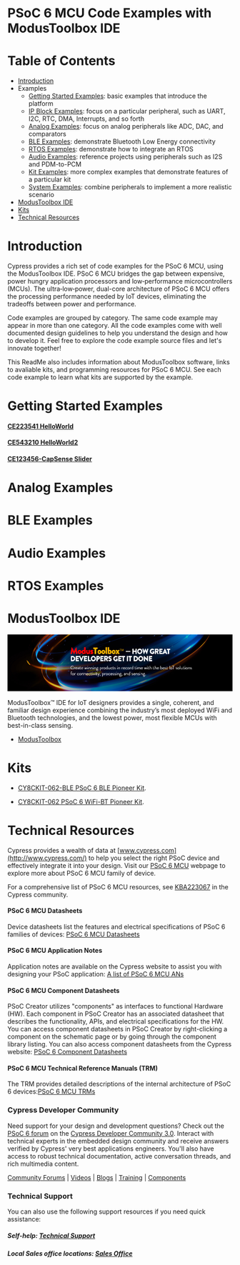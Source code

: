 # PSoC 6 MCU Code Examples with ModusToolbox IDE

# Table of Contents

* [Introduction](#introduction)
* Examples
  * [Getting Started Examples](#getting-started-examples): basic examples that introduce the platform
  * [IP Block Examples](IP-block-examples): focus on a particular peripheral, such as UART, I2C, RTC, DMA, Interrupts, and so forth
  * [Analog Examples](#analog-examples): focus on analog peripherals like ADC, DAC, and comparators
  * [BLE Examples](#ble-examples): demonstrate Bluetooth Low Energy connectivity
  * [RTOS Examples](#rtos-examples): demonstrate how to integrate an RTOS
  * [Audio Examples](#audio-examples): reference projects using peripherals such as I2S and PDM-to-PCM
  * [Kit Examples](#kit-examples): more complex examples that demonstrate features of a particular kit
  * [System Examples](#system-examples): combine peripherals to implement a more realistic scenario
* [ModusToolbox IDE](#modustoolbox-ide)
* [Kits](#kits)
* [Technical Resources](#technical-resources)

# Introduction

Cypress provides a rich set of code examples for the PSoC 6 MCU, using the ModusToolbox IDE. PSoC 6 MCU bridges the gap between expensive, power hungry application processors and low‑performance microcontrollers (MCUs). The ultra‑low‑power, dual-core architecture of PSoC 6 MCU offers the processing performance needed by IoT devices, eliminating the tradeoffs between power and performance.

Code examples are grouped by category. The same code example may appear in more than one category. All the code examples come with well documented design guidelines to help you understand the design and how to develop it. Feel free to explore the code example source files and let's innovate together! 

This ReadMe also includes information about ModusToolbox software, links to avaliable kits, and programming resources for PSoC 6 MCU. See each code example to learn what kits are supported by the example.

# Getting Started Examples
#### [CE223541 HelloWorld](https://github.com/JimTrudeau/CE223541-HelloWorld)
#### [CE543210 HelloWorld2](https://github.com/JimTrudeau/CE543210-HelloWorld2)
#### [CE123456-CapSense Slider](https://github.com/JimTrudeau/CE123456-CapSenseSlider)

# Analog Examples 

# BLE Examples

# Audio Examples

# RTOS Examples



# ModusToolbox IDE
![](/images/MTbanner.png)

ModusToolbox™ IDE for IoT designers provides a single, coherent, and familiar design experience combining the industry’s most deployed WiFi and Bluetooth technologies, and the lowest power, most flexible MCUs with best-in-class sensing.

* [ModusToolbox](http://www.cypress.com/products/modustoolbox-integrated-design-environment-ide)

# Kits
* [CY8CKIT-062-BLE PSoC 6 BLE Pioneer Kit](http://www.cypress.com/documentation/development-kitsboards/psoc-6-ble-pioneer-kit).

* [CY8CKIT-062 PSoC 6 WiFi-BT Pioneer Kit](http://www.cypress.com/documentation/development-kitsboards/psoc-6-wifi-bt-pioneer-kit). 

# Technical Resources

Cypress provides a wealth of data at [www.cypress.com](http://www.cypress.com/) to help you select the right PSoC device and effectively integrate it into your design. Visit our [PSoC 6 MCU](http://www.cypress.com/products/32-bit-arm-cortex-m4-psoc-6) webpage to explore more about PSoC 6 MCU family of device.

For a comprehensive list of PSoC 6 MCU resources, see [KBA223067](https://community.cypress.com/docs/DOC-14644) in the Cypress community.

#### PSoC 6 MCU Datasheets
Device datasheets list the features and electrical specifications of PSoC 6 families of devices: [PSoC 6 MCU Datasheets](http://www.cypress.com/search/all?f%5B0%5D=meta_type%3Atechnical_documents&f%5B1%5D=resource_meta_type%3A575&f%5B2%5D=field_related_products%3A114026)
#### PSoC 6 MCU Application Notes
Application notes are available on the Cypress website to assist you with designing your PSoC application: [A list of PSoC 6 MCU ANs](http://www.cypress.com/psoc6an)
#### PSoC 6 MCU Component Datasheets
PSoC Creator utilizes "components" as interfaces to functional Hardware (HW). Each component in PSoC Creator has an associated datasheet that describes the functionality, APIs, and electrical specifications for the HW. You can access component datasheets in PSoC Creator by right-clicking a component on the schematic page or by going through the component library listing. You can also access component datasheets from the Cypress website: [PSoC 6 Component Datasheets](http://www.cypress.com/documentation/component-datasheets)
#### PSoC 6 MCU Technical Reference Manuals (TRM)
The TRM provides detailed descriptions of the internal architecture of PSoC 6 devices:[PSoC 6 MCU TRMs](http://www.cypress.com/psoc6trm)

### Cypress Developer Community ##

Need support for your design and development questions? Check out the [PSoC 6 forum](https://community.cypress.com/community/psoc-6) on the [Cypress Developer Community 3.0](https://community.cypress.com/welcome). Interact with technical experts in the embedded design community and receive answers verified by Cypress' very best applications engineers. You'll also have access to robust technical documentation, active conversation threads, and rich multimedia content.

[Community Forums](https://community.cypress.com/welcome) | [Videos](http://www.cypress.com/video-library) | [Blogs](http://www.cypress.com/blog) | [Training](http://www.cypress.com/training) | [Components](http://www.cypress.com/cdc/community-components)

### Technical Support 

You can also use the following support resources if you need quick assistance:
##### Self-help: [Technical Support](http://www.cypress.com/support)
##### Local Sales office locations: [Sales Office](http://www.cypress.com/about-us/sales-offices)
